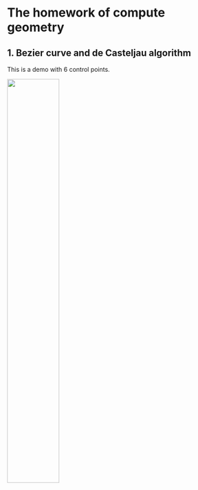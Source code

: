 # The homework of compute geometry
## 1. Bezier curve and de Casteljau algorithm
This is a demo with 6 control points.
<p float="center">
    <img src="https://github.com/Wanglongke/computational-mathematics/tree/master/compute_geometry/doc/bezier_curve.gif" width="49%"/>
</p>
